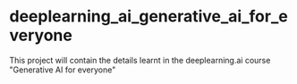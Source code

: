 # deeplearning_ai_generative_ai_for_everyone
This project will contain the details learnt in the deeplearning.ai course "Generative AI for everyone"
